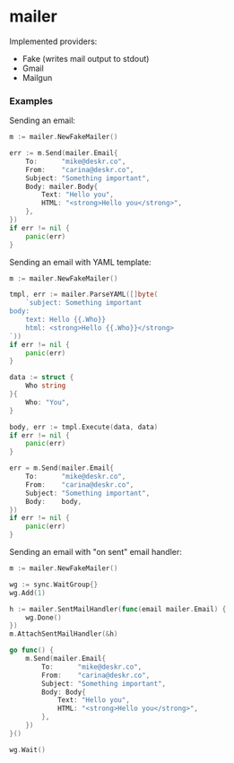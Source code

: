 # mailer

Implemented providers:

- Fake (writes mail output to stdout)
- Gmail
- Mailgun

### Examples

Sending an email:
```go
m := mailer.NewFakeMailer()

err := m.Send(mailer.Email{
    To:      "mike@deskr.co",
    From:    "carina@deskr.co",
    Subject: "Something important",
    Body: mailer.Body{
        Text: "Hello you",
        HTML: "<strong>Hello you</strong>",
    },
})
if err != nil {
    panic(err)
}

```


Sending an email with YAML template:
```go
m := mailer.NewFakeMailer()

tmpl, err := mailer.ParseYAML([]byte(
    `subject: Something important
body:
    text: Hello {{.Who}}
    html: <strong>Hello {{.Who}}</strong>
`))
if err != nil {
    panic(err)
}

data := struct {
    Who string
}{
    Who: "You",
}

body, err := tmpl.Execute(data, data)
if err != nil {
    panic(err)
}

err = m.Send(mailer.Email{
    To:      "mike@deskr.co",
    From:    "carina@deskr.co",
    Subject: "Something important",
    Body:    body,
})
if err != nil {
    panic(err)
}
```


Sending an email with "on sent" email handler:
```go
m := mailer.NewFakeMailer()

wg := sync.WaitGroup{}
wg.Add(1)

h := mailer.SentMailHandler(func(email mailer.Email) {
    wg.Done()
})
m.AttachSentMailHandler(&h)

go func() {
    m.Send(mailer.Email{
        To:      "mike@deskr.co",
        From:    "carina@deskr.co",
        Subject: "Something important",
        Body: Body{
            Text: "Hello you",
            HTML: "<strong>Hello you</strong>",
        },
    })
}()

wg.Wait()
```